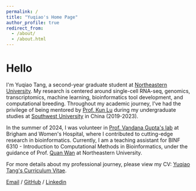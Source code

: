 ```yaml
---
permalink: /
title: "Yuqiao's Home Page"
author_profile: true
redirect_from: 
  - /about/
  - /about.html
---
```


# Hello
I'm Yuqiao Tang, a second-year graduate student at [Northeastern University](https://www.northeastern.edu/). My research is centered around single-cell RNA-seq, genomics, transcriptomics, machine learning, bioinformatics tool development, and computational breeding. Throughout my academic journey, I've had the privilege of being mentored by [Prof. Kun Lu](https://www.researchgate.net/profile/Kun-Lu-15) during my undergraduate studies at [Southwest University](https://eecs.pku.edu.cn/) in China (2019-2023).

In the summer of 2024, I was volunteer in [Prof. Vandana Gupta's lab](https://guptalab.bwh.harvard.edu/) at Brigham and Women's Hospital, where I contributed to cutting-edge research in bioinformatics. Currently, I am a teaching assistant for BINF 6310 - Introduction to Computational Methods in Bioinformatics, under the guidance of Prof. [Quan Wan](https://cos.northeastern.edu/people/quan-wan/) at Northeastern University.

For more details about my professional journey, please view my CV: [Yuqiao Tang's Curriculum Vitae](../assets/webfonts/cv.pdf).

[Email](tang.yuqi@northeastern.edu) / [GitHub](https://github.com/YUQIAOTANG) / [Linkedin](https://www.linkedin.com/in/yuqiao-tang-a0b7b62a3/)

